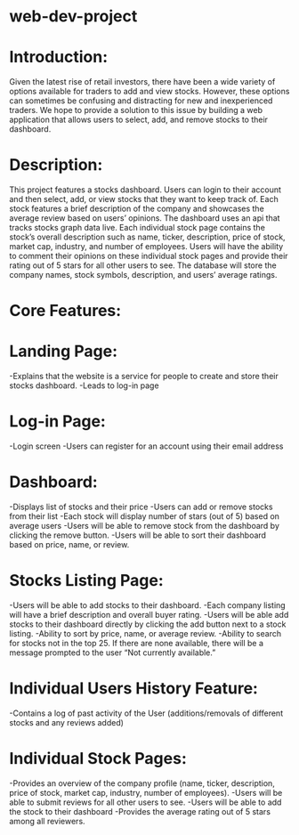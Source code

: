 # web-dev-project

# Introduction:  
Given the latest rise of retail investors, there have been a wide variety of options available for traders to add and view stocks. However, these options can sometimes be confusing and distracting for new and inexperienced traders. We hope to provide a solution to this issue by building a web application that allows users to select, add, and remove stocks to their dashboard.

# Description:  
This project features a stocks dashboard. Users can login to their account and then select, add, or view stocks that they want to keep track of. Each stock features a brief description of the company and showcases the average review based on users’ opinions. The dashboard uses an api that tracks stocks graph data live. Each individual stock page contains the stock’s overall description such as name, ticker, description, price of stock, market cap, industry, and number of employees. Users will have the ability to comment their opinions on these individual stock pages and provide their rating out of 5 stars for all other users to see. The database will store the company names, stock symbols, description, and users’ average ratings.


# Core Features:  

# Landing Page:  
-Explains that the website is a service for people to create and store their stocks dashboard.
-Leads to log-in page

# Log-in Page:  
-Login screen
-Users can register for an account using their email address

# Dashboard:  
-Displays list of stocks and their price
-Users can add or remove stocks from their list
-Each stock will display number of stars (out of 5) based on average users
-Users will be able to remove stock from the dashboard by clicking the remove button.
-Users will be able to sort their dashboard based on price, name, or review.

# Stocks Listing Page:  
-Users will be able to add stocks to their dashboard.
-Each company listing will have a brief description and overall buyer rating.
-Users will be able add stocks to their dashboard directly by clicking the add button next to a stock listing.
-Ability to sort by price, name, or average review.
-Ability to search for stocks not in the top 25. If there are none available, there will be a message prompted to the user “Not currently available.”

# Individual Users History Feature:  
-Contains a log of past activity of the User (additions/removals of different stocks and any reviews added)

# Individual Stock Pages:  
-Provides an overview of the company profile (name, ticker, description, price of stock, market cap, industry, number of employees).
-Users will be able to submit reviews for all other users to see.
-Users will be able to add the stock to their dashboard
-Provides the average rating out of 5 stars among all reviewers.
